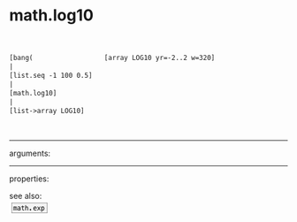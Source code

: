 # math.log10

```


[bang(                  [array LOG10 yr=-2..2 w=320]
|
[list.seq -1 100 0.5]
|
[math.log10]
|
[list->array LOG10]

            
```
---
arguments:


---
properties:


see also:<br>
![math.exp](img/object_math.exp.png)
